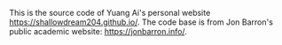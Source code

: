 This is the source code of Yuang Ai's personal website https://shallowdream204.github.io/. 
The code base is from Jon Barron's public academic website: https://jonbarron.info/.
